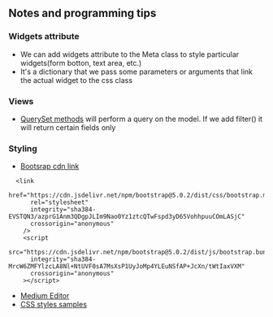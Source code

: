## Notes and programming tips

### Widgets attribute

- We can add widgets attribute to the Meta class to style particular widgets(form botton, text area, etc.)
- It's a dictionary that we pass some parameters or arguments that link the actual widget to the css class

### Views

- [QuerySet methods](https://docs.djangoproject.com/en/3.2/ref/models/querysets/) will perform a query on the model. If we add filter() it will return certain fields only

### Styling

- [Bootsrap cdn link](https://bootstrapdocs.com/v3.3.5/docs/getting-started/)

```
  <link
      href="https://cdn.jsdelivr.net/npm/bootstrap@5.0.2/dist/css/bootstrap.min.css"
      rel="stylesheet"
      integrity="sha384-EVSTQN3/azprG1Anm3QDgpJLIm9Nao0Yz1ztcQTwFspd3yD65VohhpuuCOmLASjC"
      crossorigin="anonymous"
    />
    <script
      src="https://cdn.jsdelivr.net/npm/bootstrap@5.0.2/dist/js/bootstrap.bundle.min.js"
      integrity="sha384-MrcW6ZMFYlzcLA8Nl+NtUVF0sA7MsXsP1UyJoMp4YLEuNSfAP+JcXn/tWtIaxVXM"
      crossorigin="anonymous"
    ></script>
```

- [Medium Editor](https://github.com/yabwe/medium-editor)
- [CSS styles samples]()
